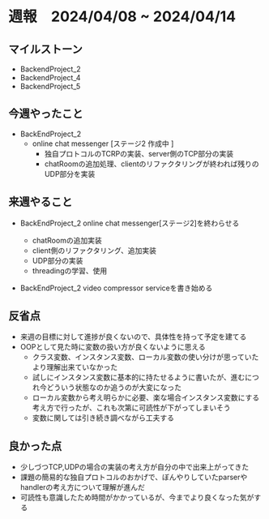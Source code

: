 # 週報　2024/04/08 ~ 2024/04/14

## マイルストーン
- BackendProject_2
- BackendProject_4
- BackendProject_5

## 今週やったこと
- BackEndProject_2
    - online chat messenger [ステージ2 作成中 ]
       - 独自プロトコルのTCRPの実装、server側のTCP部分の実装
       - chatRoomの追加処理、clientのリファクタリングが終われば残りのUDP部分を実装

## 来週やること
- BackEndProject_2 online chat messenger[ステージ2]を終わらせる
   - chatRoomの追加実装
   - client側のリファクタリング、追加実装
   - UDP部分の実装
   - threadingの学習、使用

- BackEndProject_2 video compressor serviceを書き始める

## 反省点
- 来週の目標に対して進捗が良くないので、具体性を持って予定を建てる
- OOPとして見た時に変数の扱い方が良くないように思える
   - クラス変数、インスタンス変数、ローカル変数の使い分けが思っていたより理解出来ていなかった
   - 試しにインスタンス変数に基本的に持たせるように書いたが、進むにつれ今どういう状態なのか追うのが大変になった
   - ローカル変数から考え明らかに必要、楽な場合インスタンス変数にする考え方で行ったが、これも次第に可読性が下がってしまいそう
   - 変数に関しては引き続き調べながら工夫する

## 良かった点
- 少しづつTCP,UDPの場合の実装の考え方が自分の中で出来上がってきた
- 課題の簡易的な独自プロトコルのおかげで、ぼんやりしていたparserやhandlerの考え方について理解が進んだ
- 可読性も意識したため時間がかかっているが、今までより良くなった気がする
